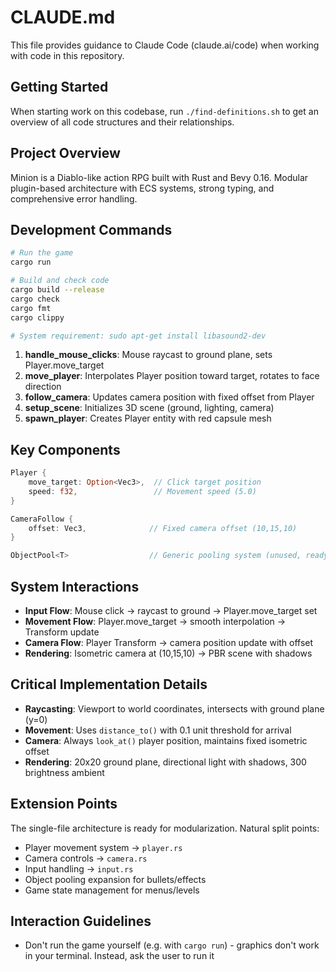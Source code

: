 # CLAUDE.md

This file provides guidance to Claude Code (claude.ai/code) when working with code in this repository.

## Getting Started
When starting work on this codebase, run `./find-definitions.sh` to get an overview of all code structures and their relationships.

## Project Overview
Minion is a Diablo-like action RPG built with Rust and Bevy 0.16. Modular plugin-based architecture with ECS systems, strong typing, and comprehensive error handling.

## Development Commands
```bash
# Run the game
cargo run

# Build and check code
cargo build --release
cargo check
cargo fmt
cargo clippy

# System requirement: sudo apt-get install libasound2-dev
```

1. **handle_mouse_clicks**: Mouse raycast to ground plane, sets Player.move_target
2. **move_player**: Interpolates Player position toward target, rotates to face direction  
3. **follow_camera**: Updates camera position with fixed offset from Player
4. **setup_scene**: Initializes 3D scene (ground, lighting, camera) 
5. **spawn_player**: Creates Player entity with red capsule mesh

## Key Components
```rust
Player {
    move_target: Option<Vec3>,  // Click target position
    speed: f32,                 // Movement speed (5.0)
}

CameraFollow {
    offset: Vec3,              // Fixed camera offset (10,15,10)
}

ObjectPool<T>                  // Generic pooling system (unused, ready for projectiles)
```

## System Interactions
- **Input Flow**: Mouse click → raycast to ground → Player.move_target set
- **Movement Flow**: Player.move_target → smooth interpolation → Transform update
- **Camera Flow**: Player Transform → camera position update with offset
- **Rendering**: Isometric camera at (10,15,10) → PBR scene with shadows

## Critical Implementation Details
- **Raycasting**: Viewport to world coordinates, intersects with ground plane (y=0)
- **Movement**: Uses `distance_to()` with 0.1 unit threshold for arrival
- **Camera**: Always `look_at()` player position, maintains fixed isometric offset
- **Rendering**: 20x20 ground plane, directional light with shadows, 300 brightness ambient

## Extension Points
The single-file architecture is ready for modularization. Natural split points:
- Player movement system → `player.rs`
- Camera controls → `camera.rs` 
- Input handling → `input.rs`
- Object pooling expansion for bullets/effects
- Game state management for menus/levels

## Interaction Guidelines
- Don't run the game yourself (e.g. with `cargo run`) - graphics don't work in your terminal. Instead, ask the user to run it